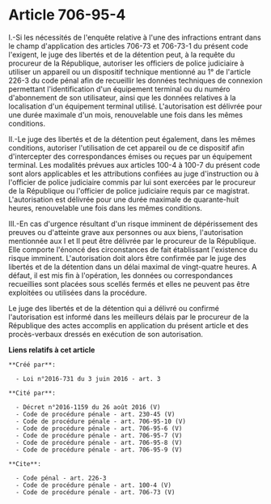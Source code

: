 # Article 706-95-4

I.-Si les nécessités de l'enquête relative à l'une des infractions entrant dans le champ d'application des articles 706-73 et
706-73-1 du présent code l'exigent, le juge des libertés et de la détention peut, à la requête du procureur de la République,
autoriser les officiers de police judiciaire à utiliser un appareil ou un dispositif technique mentionné au 1° de l'article
226-3 du code pénal afin de recueillir les données techniques de connexion permettant l'identification d'un équipement
terminal ou du numéro d'abonnement de son utilisateur, ainsi que les données relatives à la localisation d'un équipement
terminal utilisé. L'autorisation est délivrée pour une durée maximale d'un mois, renouvelable une fois dans les mêmes
conditions. 

II.-Le juge des libertés et de la détention peut également, dans les mêmes conditions, autoriser l'utilisation de cet
appareil ou de ce dispositif afin d'intercepter des correspondances émises ou reçues par un équipement terminal. Les
modalités prévues aux articles 100-4 à 100-7 du présent code sont alors applicables et les attributions confiées au juge
d'instruction ou à l'officier de police judiciaire commis par lui sont exercées par le procureur de la République ou
l'officier de police judiciaire requis par ce magistrat. L'autorisation est délivrée pour une durée maximale de quarante-huit
heures, renouvelable une fois dans les mêmes conditions. 

III.-En cas d'urgence résultant d'un risque imminent de dépérissement des preuves ou d'atteinte grave aux personnes ou aux
biens, l'autorisation mentionnée aux I et II peut être délivrée par le procureur de la République. Elle comporte l'énoncé des
circonstances de fait établissant l'existence du risque imminent. L'autorisation doit alors être confirmée par le juge des
libertés et de la détention dans un délai maximal de vingt-quatre heures. A défaut, il est mis fin à l'opération, les données
ou correspondances recueillies sont placées sous scellés fermés et elles ne peuvent pas être exploitées ou utilisées dans la
procédure. 

Le juge des libertés et de la détention qui a délivré ou confirmé l'autorisation est informé dans les meilleurs délais par le
procureur de la République des actes accomplis en application du présent article et des procès-verbaux dressés en exécution
de son autorisation.

**Liens relatifs à cet article**

	**Créé par**:

	  - Loi n°2016-731 du 3 juin 2016 - art. 3

	**Cité par**:

	  - Décret n°2016-1159 du 26 août 2016 (V)
	  - Code de procédure pénale - art. 230-45 (V)
	  - Code de procédure pénale - art. 706-95-10 (V)
	  - Code de procédure pénale - art. 706-95-6 (V)
	  - Code de procédure pénale - art. 706-95-7 (V)
	  - Code de procédure pénale - art. 706-95-8 (V)
	  - Code de procédure pénale - art. 706-95-9 (V)

	**Cite**:

	  - Code pénal - art. 226-3
	  - Code de procédure pénale - art. 100-4 (V)
	  - Code de procédure pénale - art. 706-73 (V)
